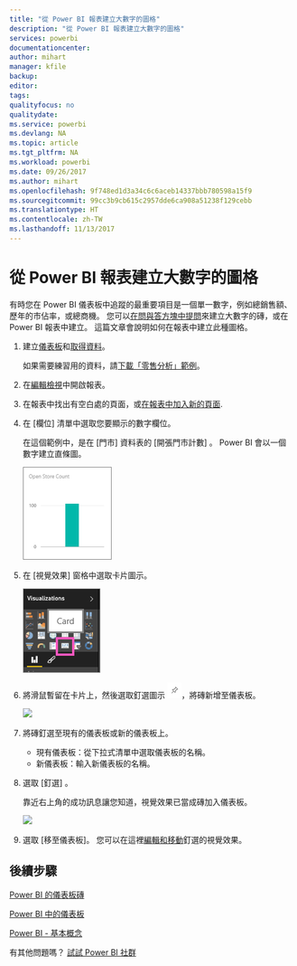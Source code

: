 ```yaml
---
title: "從 Power BI 報表建立大數字的圖格"
description: "從 Power BI 報表建立大數字的圖格"
services: powerbi
documentationcenter: 
author: mihart
manager: kfile
backup: 
editor: 
tags: 
qualityfocus: no
qualitydate: 
ms.service: powerbi
ms.devlang: NA
ms.topic: article
ms.tgt_pltfrm: NA
ms.workload: powerbi
ms.date: 09/26/2017
ms.author: mihart
ms.openlocfilehash: 9f748ed1d3a34c6c6aceb14337bbb780598a15f9
ms.sourcegitcommit: 99cc3b9cb615c2957dde6ca908a51238f129cebb
ms.translationtype: HT
ms.contentlocale: zh-TW
ms.lasthandoff: 11/13/2017
---
```

# <a name="create-a-big-number-tile-from-a-power-bi-report"></a>從 Power BI 報表建立大數字的圖格
有時您在 Power BI 儀表板中追蹤的最重要項目是一個單一數字，例如總銷售額、歷年的市佔率，或總商機。 您可以[在問與答方塊中提問](power-bi-visualization-big-number.md)來建立大數字的磚，或在 Power BI 報表中建立。 這篇文章會說明如何在報表中建立此種圖格。

1. 建立[儀表板](service-dashboards.md)和[取得資料](service-get-data.md)。
   
   如果需要練習用的資料，請[下載「零售分析」範例](sample-retail-analysis.md)。 
2. 在[編輯檢視](service-reading-view-and-editing-view.md)中開啟報表。
3. 在報表中找出有空白處的頁面，或[在報表中加入新的頁面](power-bi-report-add-page.md).
4. 在 [欄位] 清單中選取您要顯示的數字欄位。
   
   在這個範例中，是在 [門市]  資料表的 [開張門市計數]  。 Power BI 會以一個數字建立直條圖。
   
   ![](media/power-bi-visualization-big-number-report/pbi_rptnumbertilechart.png)
5. 在 [視覺效果] 窗格中選取卡片圖示。
   
   ![](media/power-bi-visualization-big-number-report/pbi_changechartcard.png)
6. 將滑鼠暫留在卡片上，然後選取釘選圖示 ![](media/power-bi-visualization-big-number-report/pbi_pintile.png)，將磚新增至儀表板。 
   
   ![](media/power-bi-visualization-big-number-report/power-bi-pin-icon.png)
7. 將磚釘選至現有的儀表板或新的儀表板上。 
   
   * 現有儀表板：從下拉式清單中選取儀表板的名稱。
   * 新儀表板：輸入新儀表板的名稱。
8. 選取 [釘選] 。
   
   靠近右上角的成功訊息讓您知道，視覺效果已當成磚加入儀表板。
   
   ![](media/power-bi-visualization-big-number-report/power-bi-pin-success-message.png)
9. 選取 [移至儀表板]。 您可以在這裡[編輯和移動](service-dashboard-edit-tile.md)釘選的視覺效果。

## <a name="next-steps"></a>後續步驟
[Power BI 的儀表板磚](service-dashboard-tiles.md)

[Power BI 中的儀表板](service-dashboards.md)

[Power BI - 基本概念](service-basic-concepts.md)

有其他問題嗎？ [試試 Power BI 社群](http://community.powerbi.com/)

